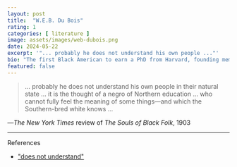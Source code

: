 ```yaml
---
layout: post
title:  "W.E.B. Du Bois"
rating: 1
categories: [ literature ]
image: assets/images/web-dubois.png
date: 2024-05-22
excerpt: '"... probably he does not understand his own people ..."'
bio: "The first Black American to earn a PhD from Harvard, founding member of the NAACP. There are buildings, schools, humanitarian awards, and an orchestra named after him."
featured: false
---
```


> ... probably he does not understand his own people in their natural state ... it is the thought of a negro of Northern education ... who cannot fully feel the meaning of some things—and which the Southern-bred white knows ...

—_The New York Times_ review of _The Souls of Black Folk_, 1903

---

References

- ["does not understand"](https://archive.nytimes.com/www.nytimes.com/books/99/04/25/specials/dubois-souls.html)
